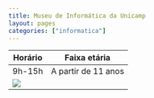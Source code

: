 ```yaml
---
title: Museu de Informática da Unicamp
layout: pages
categories: ["informatica"]
---
```


| Horário | Faixa etária |
|---------|--------------|
| 9h-15h | A partir de 11 anos |
| <a href="https://docs.google.com/document/d/e/2PACX-1vRxMEyWuO4DQnDW43l-hKRb2F7CFmbrgeixobIBIGfqF9Ubho6jXBaZMxKrCEFv1Quz31lZEglKb9mk/pub#id.y9e4e7d81zbw"><img style="cursor:pointer" src="{{ site.baseurl }}/img/more.svg"></a> |